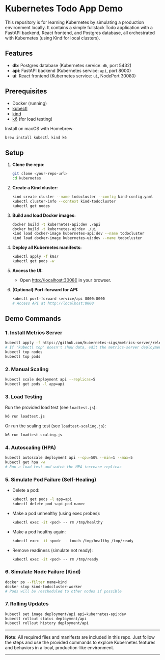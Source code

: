 # Kubernetes Todo App Demo

This repository is for learning Kubernetes by simulating a production environment locally. It contains a simple fullstack Todo application with a FastAPI backend, React frontend, and Postgres database, all orchestrated with Kubernetes (using Kind for local clusters).

## Features

- **db**: Postgres database (Kubernetes service: `db`, port 5432)
- **api**: FastAPI backend (Kubernetes service: `api`, port 8000)
- **ui**: React frontend (Kubernetes service: `ui`, NodePort 30080)

## Prerequisites

- Docker (running)
- [kubectl](https://kubernetes.io/docs/tasks/tools/)
- [kind](https://kind.sigs.k8s.io/)
- [k6](https://k6.io/) (for load testing)

Install on macOS with Homebrew:

```sh
brew install kubectl kind k6
```

## Setup

1. **Clone the repo:**

   ```sh
   git clone <your-repo-url>
   cd kubernetes
   ```

2. **Create a Kind cluster:**

   ```sh
   kind create cluster --name todocluster --config kind-config.yaml
   kubectl cluster-info --context kind-todocluster
   kubectl get nodes
   ```

3. **Build and load Docker images:**

   ```sh
   docker build -t kubernetes-api:dev ./api
   docker build -t kubernetes-ui:dev ./ui
   kind load docker-image kubernetes-api:dev --name todocluster
   kind load docker-image kubernetes-ui:dev --name todocluster
   ```

4. **Deploy all Kubernetes manifests:**

   ```sh
   kubectl apply -f k8s/
   kubectl get pods -w
   ```

5. **Access the UI:**

   - Open [http://localhost:30080](http://localhost:30080) in your browser.

6. **(Optional) Port-forward for API:**
   ```sh
   kubectl port-forward service/api 8000:8000
   # Access API at http://localhost:8000
   ```

## Demo Commands

### 1. Install Metrics Server

```sh
kubectl apply -f https://github.com/kubernetes-sigs/metrics-server/releases/latest/download/components.yaml
# If 'kubectl top' doesn't show data, edit the metrics-server deployment to add --kubelet-insecure-tls
kubectl top nodes
kubectl top pods
```

### 2. Manual Scaling

```sh
kubectl scale deployment api --replicas=5
kubectl get pods -l app=api
```

### 3. Load Testing

Run the provided load test (see `loadtest.js`):

```sh
k6 run loadtest.js
```

Or run the scaling test (see `loadtest-scaling.js`):

```sh
k6 run loadtest-scaling.js
```

### 4. Autoscaling (HPA)

```sh
kubectl autoscale deployment api --cpu=50% --min=1 --max=5
kubectl get hpa -w
# Run a load test and watch the HPA increase replicas
```

### 5. Simulate Pod Failure (Self-Healing)

- Delete a pod:

  ```sh
  kubectl get pods -l app=api
  kubectl delete pod <api-pod-name>
  ```

- Make a pod unhealthy (using exec probes):

  ```sh
  kubectl exec -it <pod> -- rm /tmp/healthy
  ```

- Make a pod healthy again:

  ```sh
  kubectl exec -it <pod> -- touch /tmp/healthy /tmp/ready
  ```

- Remove readiness (simulate not ready):
  ```sh
  kubectl exec -it <pod> -- rm /tmp/ready
  ```

### 6. Simulate Node Failure (Kind)

```sh
docker ps --filter name=kind
docker stop kind-todocluster-worker
# Pods will be rescheduled to other nodes if possible
```

### 7. Rolling Updates

```sh
kubectl set image deployment/api api=kubernetes-api:dev
kubectl rollout status deployment/api
kubectl rollout history deployment/api
```

---

**Note:**
All required files and manifests are included in this repo. Just follow the steps and use the provided commands to explore Kubernetes features and behaviors in a local, production-like environment.

---
